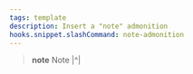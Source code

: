 ```yaml
---
tags: template
description: Insert a "note" admonition
hooks.snippet.slashCommand: note-admonition
---
```

> **note** Note
> |^|
